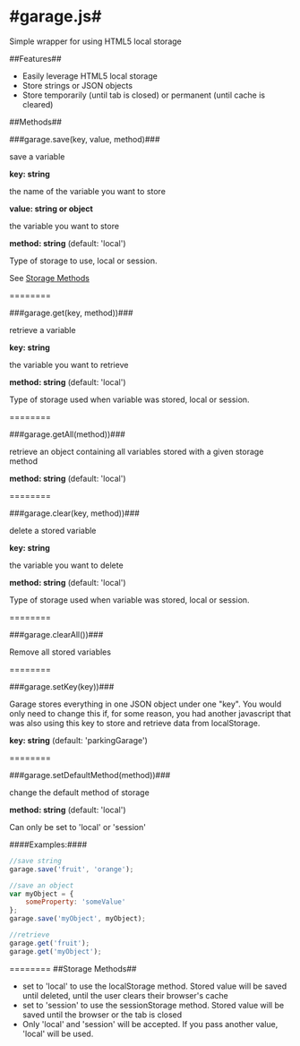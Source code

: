 #garage.js#
========

Simple wrapper for using HTML5 local storage

##Features##

* Easily leverage HTML5 local storage
* Store strings or JSON objects
* Store temporarily (until tab is closed) or permanent (until cache is cleared)

##Methods##

###garage.save(key, value, method)###

save a variable

**key: string**

the name of the variable you want to store

**value: string or object**

the variable you want to store

**method: string** (default: 'local')

Type of storage to use, local or session.

See [Storage Methods](https://github.com/graphicgeek/garage/blob/master/README.md#storage-methods)

========

###garage.get(key, method))###

retrieve a variable

**key: string**

the variable you want to retrieve

**method: string** (default: 'local')

Type of storage used when variable was stored, local or session.

========

###garage.getAll(method))###

retrieve an object containing all variables stored with a given storage method

**method: string** (default: 'local')

========

###garage.clear(key, method))###

delete a stored variable

**key: string**

the variable you want to delete

**method: string** (default: 'local')

Type of storage used when variable was stored, local or session.

========

###garage.clearAll())###

Remove all stored variables

========

###garage.setKey(key))###

Garage stores everything in one JSON object under one "key". You would only need to change this if, for some reason, you had another javascript that was also using this key to store and retrieve data from localStorage.

**key: string** (default: 'parkingGarage')

========

###garage.setDefaultMethod(method))###

change the default method of storage

**method: string** (default: 'local')

Can only be set to 'local' or 'session'

####Examples:####
```javascript
//save string
garage.save('fruit', 'orange');

//save an object
var myObject = {
	someProperty: 'someValue'
};
garage.save('myObject', myObject);

//retrieve
garage.get('fruit');
garage.get('myObject');
```

========
##Storage Methods##

* set to 'local' to use the localStorage method. Stored value will be saved until deleted, until the user clears their browser's cache
* set to 'session' to use the sessionStorage method. Stored value will be saved until the browser or the tab is closed
* Only 'local' and 'session' will be accepted. If you pass another value, 'local' will be used.
